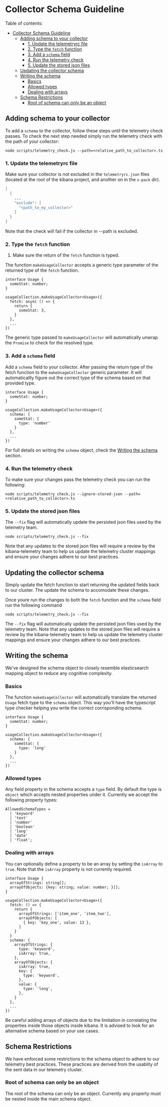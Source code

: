 # Collector Schema Guideline

Table of contents:
- [Collector Schema Guideline](#collector-schema-guideline)
  - [Adding schema to your collector](#adding-schema-to-your-collector)
    - [1. Update the telemetryrc file](#1-update-the-telemetryrc-file)
    - [2. Type the `fetch` function](#2-type-the-fetch-function)
    - [3. Add a `schema` field](#3-add-a-schema-field)
    - [4. Run the telemetry check](#4-run-the-telemetry-check)
    - [5. Update the stored json files](#5-update-the-stored-json-files)
  - [Updating the collector schema](#updating-the-collector-schema)
  - [Writing the schema](#writing-the-schema)
    - [Basics](#basics)
    - [Allowed types](#allowed-types)
    - [Dealing with arrays](#dealing-with-arrays)
  - [Schema Restrictions](#schema-restrictions)
    - [Root of schema can only be an object](#root-of-schema-can-only-be-an-object)


## Adding schema to your collector

To add a `schema` to the collector, follow these steps until the telemetry check passes.
To check the next step needed simply run the telemetry check with the path of your collector:

```
node scripts/telemetry_check.js --path=<relative_path_to_collector>.ts
```

### 1. Update the telemetryrc file

Make sure your collector is not excluded in the `telemetryrc.json` files (located at the root of the kibana project, and another on in the `x-pack` dir).

```s
[
  {
    ...
    "exclude": [
      "<path_to_my_collector>"
    ]
  }
]
```

Note that the check will fail if the collector in --path is excluded.

### 2. Type the `fetch` function
1. Make sure the return of the `fetch` function is typed.

The function `makeUsageCollector` accepts a generic type parameter of the returned type of the `fetch` function. 

```
interface Usage {
  someStat: number;
}

usageCollection.makeUsageCollector<Usage>({
  fetch: async () => {
    return {
      someStat: 3,
    }
  },
  ...
})
```

The generic type passed to `makeUsageCollector` will automatically unwrap the `Promise` to check for the resolved type.

### 3. Add a `schema` field

Add a `schema` field to your collector. After passing the return type of the fetch function to the `makeUsageCollector` generic parameter. It will automaticallly figure out the correct type of the schema based on that provided type.


```
interface Usage {
  someStat: number;
}

usageCollection.makeUsageCollector<Usage>({
  schema: {
    someStat: {
      type: 'number'
    }
  },
  ...
})
```

For full details on writing the `schema` object, check the [Writing the schema](#writing-the-schema) section.

### 4. Run the telemetry check

To make sure your changes pass the telemetry check you can run the following:

```
node scripts/telemetry_check.js --ignore-stored-json --path=<relative_path_to_collector>.ts
```

### 5. Update the stored json files

The `--fix` flag will automatically update the persisted json files used by the telemetry team.

```
node scripts/telemetry_check.js --fix
```

Note that any updates to the stored json files will require a review by the kibana-telemetry team to help us update the telemetry cluster mappings and ensure your changes adhere to our best practices.


## Updating the collector schema

Simply update the fetch function to start returning the updated fields back to our cluster. The update the schema to accomodate these changes.

Once youre run the changes to both the `fetch` function and the `schema` field run the following command

```
node scripts/telemetry_check.js --fix
```

The `--fix` flag will automatically update the persisted json files used by the telemetry team. Note that any updates to the stored json files will require a review by the kibana-telemetry team to help us update the telemetry cluster mappings and ensure your changes adhere to our best practices.


## Writing the schema

We've designed the schema object to closely resemble elasticsearch mapping object to reduce any cognitive complexity.

### Basics

The function `makeUsageCollector` will automatically translate the returned `Usage` fetch type to the `schema` object. This way you'll have the typescript type checker helping you write the correct corrisponding schema.

```
interface Usage {
  someStat: number;
}

usageCollection.makeUsageCollector<Usage>({
  schema: {
    someStat: {
      type: 'long'
    }
  },
  ...
})
```


### Allowed types

Any field property in the schema accepts a `type` field. By default the type is `object` which accepts nested properties under it. Currently we accept the following property types:

```
AllowedSchemaTypes =
  | 'keyword'
  | 'text'
  | 'number'
  | 'boolean'
  | 'long'
  | 'date'
  | 'float';
```


### Dealing with arrays

You can optionally define a property to be an array by setting the `isArray` to `true`. Note that the `isArray` property is not currently required.


```
interface Usage {
  arrayOfStrings: string[];
  arrayOfObjects: {key: string; value: number; }[];
}

usageCollection.makeUsageCollector<Usage>({
  fetch: () => {
    return {
      arrayOfStrings: ['item_one', 'item_two'],
      arrayOfObjects: [
        { key: 'key_one', value: 13 },
      ]
    }
  }
  schema: {
    arrayOfStrings: {
      type: 'keyword',
      isArray: true,
    },
    arrayOfObjects: {
      isArray: true,
      key: {
        type: 'keyword',
      },
      value: {
        type: 'long',
      },
    }
  },
  ...
})
```

Be careful adding arrays of objects due to the limitation in correlating the properties inside those objects inside kibana. It is advised to look for an alternative schema based on your use cases.


## Schema Restrictions

We have enforced some restrictions to the schema object to adhere to our telemetry best practices. These practices are derived from the usablity of the sent data in our telemetry cluster.


### Root of schema can only be an object

The root of the schema can only be an object. Currently any property must be nested inside the main schema object.